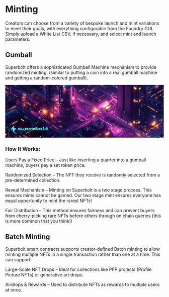 # Minting

Creators can choose from a variety of bespoke launch and mint variations to meet their goals, with everything configurable from the Foundry GUI. Simply upload a White List CSV, if necessary, and select mint and launch parameters.

## Gumball

Superbolt offers a sophisticated Gumball Machine mechanism to provide randomized minting. (similar to putting a coin into a real gumball machine and getting a random-colored gumball).

![Superbolt Gumball machine](7.png)

### How It Works:
Users Pay a Fixed Price – Just like inserting a quarter into a gumball machine, buyers pay a set token price.

Randomized Selection – The NFT they receive is randomly selected from a pre-determined collection.

Reveal Mechanism – Minting on Superbolt is a two stage process. This ensures mints cannot be gamed. Our two stage mint ensures everyone has equal opportunity to mint the rarest NFTs!

Fair Distribution – This method ensures fairness and can prevent buyers from cherry-picking rare NFTs before others through on chain queries (this is more common that you think!)

## Batch Minting

Superbolt smart contracts supports creator-defined Batch minting to allow minting multiple NFTs in a single transaction rather than one at a time. This can support:

Large-Scale NFT Drops – Ideal for collections like PFP projects (Profile Picture NFTs) or generative art drops.

Airdrops & Rewards – Used to distribute NFTs as rewards to multiple users at once.

